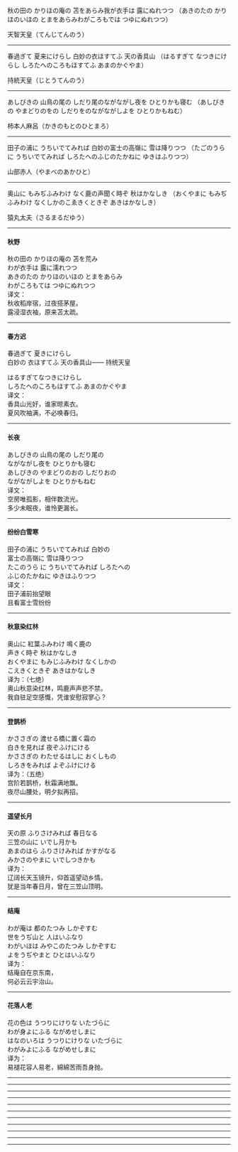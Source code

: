 秋の田の かりほの庵の 苫をあらみ我が衣手は 露にぬれつつ
（あきのたの かりほのいほの とまをあらみわがころもでは つゆにぬれつつ）

天智天皇（てんじてんのう）

---

春過ぎて 夏来にけらし 白妙の衣ほすてふ 天の香具山
（はるすぎて なつきにけらし しろたへのころもほすてふ あまのかぐやま）

持統天皇（じとうてんのう）

---

あしびきの 山鳥の尾の しだり尾のながながし夜を ひとりかも寝む
（あしびきの やまどりのをの しだりをのながながしよを ひとりかもねむ）

柿本人麻呂（かきのもとのひとまろ）

---


田子の浦に うちいでてみれば 白妙の富士の高嶺に 雪は降りつつ
（たごのうらに うちいでてみれば しろたへのふじのたかねに ゆきはふりつつ）


山部赤人（やまべのあかひと）

--- 

奥山に もみぢふみわけ なく鹿の声聞く時ぞ 秋はかなしき
（おくやまに もみぢふみわけ なくしかのこゑきくときぞ あきはかなしき）    

猿丸太夫（さるまるだゆう）


----


#### 秋野

秋の田の かりほの庵の 苫を荒み  
わが衣手は 露に濡れつつ  
あきのたの かりほのいほの とまをあらみ  
わがころもては つゆにぬれつつ  
译文：  
秋收稻岸宿，过夜搭茅屋。  
露浸湿衣袖，原来苫太疏。  

----

#### 春方迟
春過ぎて 夏きにけらし  
白妙の 衣ほすてふ 天の香具山—— 持统天皇  

はるすぎてなつきにけらし  
しろたへのころもほすてふ あまのかぐやま  
译文：  
香具山光好，谁家晾素衣。  
夏风吹袖满，不必唤春归。  


----

#### 长夜
あしびきの 山鳥の尾の しだり尾の  
ながながし夜を ひとりかも寝む  
あしびきの やまどりのおの しだりおの  
ながながしよを ひとりかもねむ  
译文：  
空房唯孤影，相伴数流光。  
多少未眠夜，谁怜更漏长。  

----

#### 纷纷白雪寒
田子の浦に うちいでてみれば 白妙の   
富士の高嶺に 雪は降りつつ   
たこのうら に うちいでてみれば しろたへの   
ふじのたかねに ゆきはふりつつ   
译文：   
田子浦前抬望眼   
且看富士雪纷纷   

----

#### 秋意染红林
奥山に 紅葉ふみわけ 鳴く鹿の   
声きく時ぞ 秋はかなしき   
おくやまに もみじふみわけ なくしかの   
こえきくときぞ あきはかなしき   
译为：（七绝）   
奥山秋意染红林，鸣鹿声声悲不禁。   
我自驻足空感慨，凭谁安慰寂寥心？   

----

#### 登鹊桥

かささぎの 渡せる橋に置く霜の    
白きを見れば 夜ぞふけにける   
かささぎの わたせるはしに おくしもの   
しろきをみれば よぞふけにける   
译为：（五绝）   
宫阶若鹊桥，秋霜满地飘。   
夜尽山腰处，明夕拟再招。   

----

#### 遥望长月

天の原 ふりさけみれば 春日なる   
三笠の山に いでし月かも   
あまのはら ふりさけみれば かすがなる   
みかさのやまに いでしつきかも   
译为：   
辽阔长天玉镜升，仰首遥望动乡情。   
犹是当年春日月，曾在三笠山顶明。   

----

#### 结庵

わが庵は 都のたつみ しかぞすむ   
世をうぢ山と 人はいふなり   
わがいほは みやこのたつみ しかぞすむ   
よをうぢやまと ひとはいふなり   
译为：   
结庵自在京东南，   
何必云云宇治山。   

----

#### 花落人老

花の色は うつりにけりな いたづらに  
わが身よにふる ながめせしまに  
はなのいろは うつりにけりな いたづらに  
わがみよにふる ながめせしまに  
译为：  
易褪花容人易老，綿綿苦雨吾身抛。  

----





----





----





----





----





----





----





----





----





----





----




